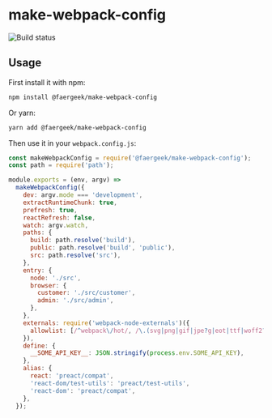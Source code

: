 # make-webpack-config

![Build status](https://github.com/faergeek/make-webpack-config/actions/workflows/main.yml/badge.svg)

## Usage

First install it with npm:

```sh
npm install @faergeek/make-webpack-config
```

Or yarn:

```sh
yarn add @faergeek/make-webpack-config
```

Then use it in your `webpack.config.js`:

```javascript
const makeWebpackConfig = require('@faergeek/make-webpack-config');
const path = require('path');

module.exports = (env, argv) =>
  makeWebpackConfig({
    dev: argv.mode === 'development',
    extractRuntimeChunk: true,
    prefresh: true,
    reactRefresh: false,
    watch: argv.watch,
    paths: {
      build: path.resolve('build'),
      public: path.resolve('build', 'public'),
      src: path.resolve('src'),
    },
    entry: {
      node: './src',
      browser: {
        customer: './src/customer',
        admin: './src/admin',
      },
    },
    externals: require('webpack-node-externals')({
      allowlist: [/^webpack\/hot/, /\.(svg|png|gif|jpe?g|eot|ttf|woff2?)$/],
    }),
    define: {
      __SOME_API_KEY__: JSON.stringify(process.env.SOME_API_KEY),
    },
    alias: {
      react: 'preact/compat',
      'react-dom/test-utils': 'preact/test-utils',
      'react-dom': 'preact/compat',
    },
  });
```
